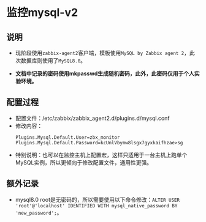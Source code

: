 # 监控mysql-v2

## 说明
- 现阶段使用`zabbix-agent2`客户端，模板使用`MySQL by Zabbix agent 2`，此次数据库则使用了`MySQL8.0`。

- **文档中记录的密码使用mkpasswd生成随机密码，此外，此密码仅用于个人实验环境。**


## 配置过程
- 配置文件：/etc/zabbix/zabbix_agent2.d/plugins.d/mysql.conf
- 修改内容：
  ```shell
  Plugins.Mysql.Default.User=zbx_monitor
  Plugins.Mysql.Default.Password=kcUnlVbymw8lsgx7gyxkaifhzae>sg
  ```
- 特别说明：也可以在监控主机上配置宏，这样只适用于一台主机上跑单个MySQL实例，所以更倾向于修改配置文件，通用性更强。


## 额外记录
- mysql8.0 root是无密码的，所以需要使用以下命令修改：`ALTER USER 'root'@'localhost' IDENTIFIED WITH mysql_native_password BY 'new_password';`。
